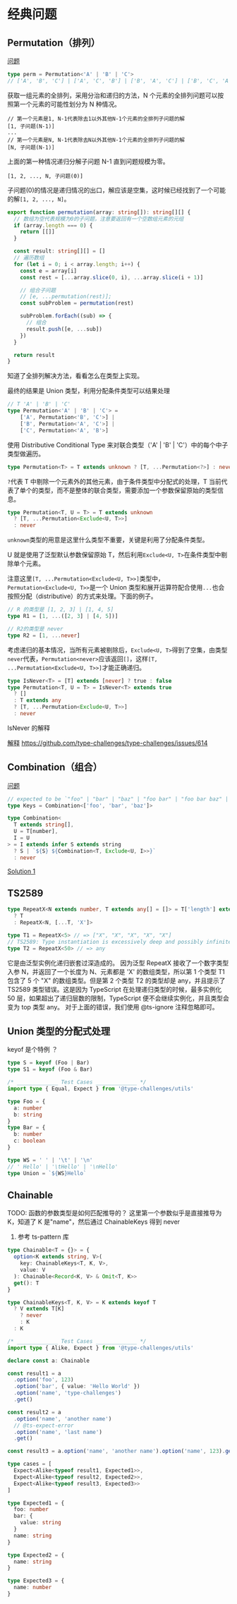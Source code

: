 # 经典问题

## Permutation（排列）

[问题](https://github.com/type-challenges/type-challenges/blob/main/questions/00296-medium-permutation/README.md)

```ts
type perm = Permutation<'A' | 'B' | 'C'>
// ['A', 'B', 'C'] | ['A', 'C', 'B'] | ['B', 'A', 'C'] | ['B', 'C', 'A'] | ['C', 'A', 'B'] | ['C', 'B', 'A']
```

获取一组元素的全排列，采用分治和递归的方法，N 个元素的全排列问题可以按照第一个元素的可能性划分为 N 种情况。

```
// 第一个元素是1, N-1代表除去1以外其他N-1个元素的全排列子问题的解
[1, 子问题(N-1)]
...
// 第一个元素是N, N-1代表除去N以外其他N-1个元素的全排列子问题的解
[N, 子问题(N-1)]
```

上面的第一种情况递归分解子问题 N-1 直到问题规模为零。

```
[1, 2, ..., N, 子问题(0)]
```

子问题(0)的情况是递归情况的出口，解应该是空集，这时候已经找到了一个可能的解`[1, 2, ..., N]`。

```ts
export function permutation(array: string[]): string[][] {
  // 数组为空代表规模为0的子问题，注意要返回有一个空数组元素的元组
  if (array.length === 0) {
    return [[]]
  }

  const result: string[][] = []
  // 遍历数组
  for (let i = 0; i < array.length; i++) {
    const e = array[i]
    const rest = [...array.slice(0, i), ...array.slice(i + 1)]

    // 组合子问题
    // [e, ...permutation(rest)];
    const subProblem = permutation(rest)

    subProblem.forEach((sub) => {
      // 组合
      result.push([e, ...sub])
    })
  }

  return result
}
```

知道了全排列解决方法，看看怎么在类型上实现。

最终的结果是 Union 类型，利用分配条件类型可以结果处理

```ts
// T 'A' | 'B' | 'C'
type Permutation<'A' | 'B' | 'C'> =
    ['A', Permutation<'B', 'C'>] |
    ['B', Permutation<'A', 'C'>] |
    ['C', Permutation<'A', 'B'>]
```

使用 Distributive Conditional Type 来对联合类型（'A' | 'B' | 'C'）中的每个中子类型做遍历。

```ts
type Permutation<T> = T extends unknown ? [T, ...Permutation<?>] : never
```

`?`代表 T 中剔除一个元素外的其他元素，由于条件类型中分配式的处理，T 当前代表了单个的类型，而不是整体的联合类型，需要添加一个参数保留原始的类型信息。

```ts
type Permutation<T, U = T> = T extends unknown
  ? [T, ...Permutation<Exclude<U, T>>]
  : never
```

`unknown`类型的用意是这里什么类型不重要，关键是利用了分配条件类型。

U 就是使用了泛型默认参数保留原始 T，然后利用`Exclude<U, T>`在条件类型中剔除单个元素。

注意这里`[T, ...Permutation<Exclude<U, T>>]`类型中，`Permutation<Exclude<U, T>>`是一个 Union 类型和展开运算符配合使用`...`也会按照分配（distributive）的方式来处理。下面的例子。

```ts
// R 的类型是 [1, 2, 3] | [1, 4, 5]
type R1 = [1, ...([2, 3] | [4, 5])]

// R2的类型是 never
type R2 = [1, ...never]
```

考虑递归的基本情况，当所有元素被剔除后，`Exclude<U, T>`得到了空集，由类型`never`代表，`Permutation<never>`应该返回`[]`，这样`[T, ...Permutation<Exclude<U, T>>]`才能正确递归。

```ts
type IsNever<T> = [T] extends [never] ? true : false
type Permutation<T, U = T> = IsNever<T> extends true
  ? []
  : T extends any
  ? [T, ...Permutation<Exclude<U, T>>]
  : never
```

IsNever 的解释

[解释](https://ghaiklor.github.io/type-challenges-solutions/en/medium-permutation.html)
https://github.com/type-challenges/type-challenges/issues/614

## Combination（组合）

[问题](https://github.com/type-challenges/type-challenges/blob/main/questions/08767-medium-combination/README.md)

```ts
// expected to be `"foo" | "bar" | "baz" | "foo bar" | "foo bar baz" | "foo baz" | "foo baz bar" | "bar foo" | "bar foo baz" | "bar baz" | "bar baz foo" | "baz foo" | "baz foo bar" | "baz bar" | "baz bar foo"`
type Keys = Combination<['foo', 'bar', 'baz']>
```

```ts
type Combination<
  T extends string[],
  U = T[number],
  I = U
> = I extends infer S extends string
  ? S | `${S} ${Combination<T, Exclude<U, I>>}`
  : never
```

[Solution 1](https://ghaiklor.github.io/type-challenges-solutions/en/medium-nomiwase.html)

## TS2589

```ts
type RepeatX<N extends number, T extends any[] = []> = T['length'] extends N
  ? T
  : RepeatX<N, [...T, 'X']>

type T1 = RepeatX<5> // => ["X", "X", "X", "X", "X"]
// TS2589: Type instantiation is excessively deep and possibly infinite.
type T2 = RepeatX<50> // => any
```

它是由泛型实例化递归嵌套过深造成的。
因为泛型 RepeatX 接收了一个数字类型入参 N，并返回了一个长度为 N、元素都是 'X' 的数组类型，所以第 1 个类型 T1 包含了 5 个 "X" 的数组类型。但是第 2 个类型 T2 的类型却是 any，并且提示了 TS2589 类型错误。这是因为 TypeScript 在处理递归类型的时候，最多实例化 50 层，如果超出了递归层数的限制，TypeScript 便不会继续实例化，并且类型会变为 top 类型 any。
对于上面的错误，我们使用 @ts-ignore 注释忽略即可。

## Union 类型的分配式处理

keyof 是个特例 ？

```ts
type S = keyof (Foo | Bar)
type S1 = keyof (Foo & Bar)

/* _____________ Test Cases _____________ */
import type { Equal, Expect } from '@type-challenges/utils'

type Foo = {
  a: number
  b: string
}
type Bar = {
  b: number
  c: boolean
}

type WS = ' ' | '\t' | '\n'
// ' Hello' | '\tHello' | '\nHello'
type Union = `${WS}Hello`
```

## Chainable

TODO: 函数的参数类型是如何匹配推导的？
这里第一个参数似乎是直接推导为 K，知道了 K 是"name"，然后通过 ChainableKeys 得到 never

1. 参考 ts-pattern 库

```ts
type Chainable<T = {}> = {
  option<K extends string, V>(
    key: ChainableKeys<T, K, V>,
    value: V
  ): Chainable<Record<K, V> & Omit<T, K>>
  get(): T
}

type ChainableKeys<T, K, V> = K extends keyof T
  ? V extends T[K]
    ? never
    : K
  : K

/* _____________ Test Cases _____________ */
import type { Alike, Expect } from '@type-challenges/utils'

declare const a: Chainable

const result1 = a
  .option('foo', 123)
  .option('bar', { value: 'Hello World' })
  .option('name', 'type-challenges')
  .get()

const result2 = a
  .option('name', 'another name')
  // @ts-expect-error
  .option('name', 'last name')
  .get()

const result3 = a.option('name', 'another name').option('name', 123).get()

type cases = [
  Expect<Alike<typeof result1, Expected1>>,
  Expect<Alike<typeof result2, Expected2>>,
  Expect<Alike<typeof result3, Expected3>>
]

type Expected1 = {
  foo: number
  bar: {
    value: string
  }
  name: string
}

type Expected2 = {
  name: string
}

type Expected3 = {
  name: number
}
```
